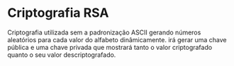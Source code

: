 # Criptografia RSA

 Criptografia utilizada sem a padronização ASCII gerando números aleatórios para cada valor do alfabeto dinâmicamente.
irá gerar uma chave pública e uma chave privada que mostrará tanto o valor criptografado quanto o seu valor descriptografado.

